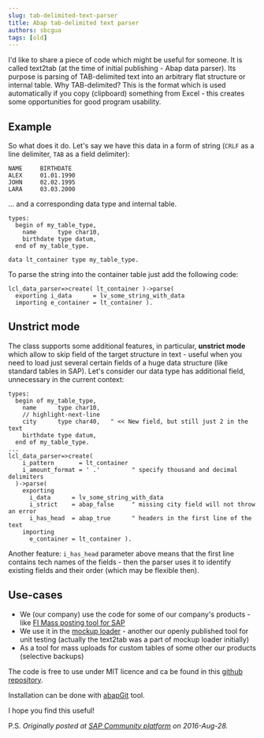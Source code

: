 ```yaml
---
slug: tab-delimited-text-parser
title: Abap tab-delimited text parser
authors: sbcgua
tags: [old]
---
```


I'd like to share a piece of code which might be useful for someone. It is called text2tab (at the time of initial publishing - Abap data parser). Its purpose is parsing of TAB-delimited text into an arbitrary flat structure or internal table. Why TAB-delimited? This is the format which is used automatically if you copy (clipboard) something from Excel - this creates some opportunities for good program usability.

<!-- truncate -->

## Example

So what does it do. Let's say we have this data in a form of string (`CRLF` as a line delimiter, `TAB` as a field delimiter):

```text
NAME     BIRTHDATE
ALEX     01.01.1990
JOHN     02.02.1995
LARA     03.03.2000
```

... and a corresponding data type and internal table.

```abap
types: 
  begin of my_table_type,
    name      type char10,
    birthdate type datum,
  end of my_table_type.

data lt_container type my_table_type.
```

To parse the string into the container table just add the following code:

```abap
lcl_data_parser=>create( lt_container )->parse(
  exporting i_data      = lv_some_string_with_data
  importing e_container = lt_container ).
```

## Unstrict mode

The class supports some additional features, in particular, **unstrict mode** which allow to skip field of the target structure in text - useful when you need to load just several certain fields of a huge data structure (like standard tables in SAP). Let's consider our data type has additional field, unnecessary in the current context:

```abap
types:
  begin of my_table_type,
    name      type char10,
    // highlight-next-line
    city      type char40,   " << New field, but still just 2 in the text
    birthdate type datum,
  end of my_table_type.
...
lcl_data_parser=>create(
    i_pattern       = lt_container       
    i_amount_format = ' .'         " specify thousand and decimal delimiters
  )->parse(
    exporting
      i_data      = lv_some_string_with_data
      i_strict    = abap_false     " missing city field will not throw an error
      i_has_head  = abap_true      " headers in the first line of the text
    importing
      e_container = lt_container ).
```

Another feature: `i_has_head` parameter above means that the first line contains tech names of the fields - then the parser uses it to identify existing fields and their order (which may be flexible then).

## Use-cases

- We (our company) use the code for some of our company's products - like [FI Mass posting tool for SAP](https://vimeo.com/180405740)
- We use it in the [mockup loader](https://github.com/sbcgua/mockup_loader) - another our openly published tool for unit testing (actually the text2tab was a part of mockup loader initially)
- As a tool for mass uploads for custom tables of some other our products (selective backups)

The code is free to use under MIT licence and ca be found in this [github repository](https://github.com/sbcgua/text2tab).

Installation can be done with [abapGit](https://github.com/abapGit/abapGit) tool.

I hope you find this useful!

P.S. *Originally posted at [SAP Community platform](https://community.sap.com/t5/application-development-and-automation-blog-posts/abap-data-parser-open-source-tab-delimited-text-parser/ba-p/13210322) on 2016-Aug-28.*
